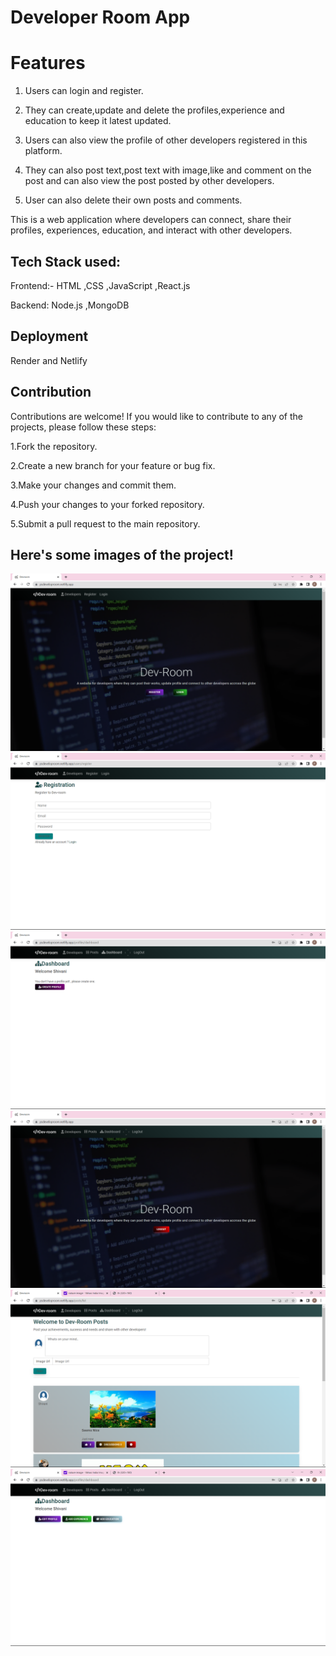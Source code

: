 # Developer Room App

# Features

1. Users can login and register.

2. They can create,update and delete the profiles,experience and education to 
keep it latest updated.

3. Users can also view the profile of other developers registered in this platform.

4. They can also post text,post text with image,like and comment on the post and can also view the post posted by other developers.

5. User can also delete their own posts and comments.


This is a web application where developers can connect, share their profiles, experiences, education, and interact with other developers.


## Tech Stack used: 

 Frontend:-
HTML
,CSS
,JavaScript
,React.js

 Backend:
Node.js
,MongoDB

## Deployment
Render and Netlify



## Contribution
Contributions are welcome! If you would like to contribute to any of the projects, please follow these steps:

1.Fork the repository.

2.Create a new branch for your feature or bug fix.

3.Make your changes and commit them.

4.Push your changes to your forked repository.

5.Submit a pull request to the main repository.

## Here's some images of the project!
![Image 1](images/1.png)
![Image 2](images/2.png)
![Image 3](images/3.png)
![Image 4](images/4.png)
![Image 5](images/5.png)
![Image 6](images/6.png)



